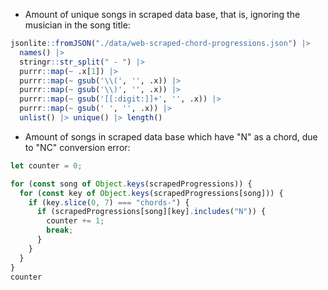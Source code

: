 + Amount of unique songs in scraped data base,
that is, ignoring the musician in the song title:

```r
jsonlite::fromJSON("./data/web-scraped-chord-progressions.json") |>
  names() |>
  stringr::str_split(" - ") |>
  purrr::map(~ .x[1]) |>
  purrr::map(~ gsub('\\(', '', .x)) |>
  purrr::map(~ gsub('\\)', '', .x)) |>
  purrr::map(~ gsub('[[:digit:]]+', '', .x)) |>
  purrr::map(~ gsub(' ', '', .x)) |>
  unlist() |> unique() |> length()
```

+ Amount of songs in scraped data base which
have "N" as a chord, due to "NC" conversion error:

```js
let counter = 0;

for (const song of Object.keys(scrapedProgressions)) {
  for (const key of Object.keys(scrapedProgressions[song])) {
    if (key.slice(0, 7) === "chords-") {
      if (scrapedProgressions[song][key].includes("N")) {
        counter += 1;
        break;
      }
    }
  }
}
counter
```
